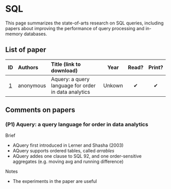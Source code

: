 # SQL

This page summarizes the state-of-arts research on SQL queries, including
papers about improving the performance of query processing and in-memory
databases.

## List of paper

| ID           | Authors             | Title (link to download)                                                               | Year   | Read?   | Print?  |
| :----------: | :------------------ | :--------------------------------------------------------------------------------------|:-----: | :-----: | :-----: |
| [1](#p1)     | anonymous           | Aquery: a query language for order in data analytics                                   | Unkown | &#10004;| &#10004;|

## Comments on papers

### <p id="p1">(P1) Aquery: a query language for order in data analytics</p>

Brief

- AQuery first introduced in Lerner and Shasha (2003)
- AQuery supports ordered tables, called *arrables*
- AQuery addes one clause to SQL 92, and one order-sensitive aggregates (e.g.
  moving avg and running difference)

Notes

- The experiments in the paper are useful

